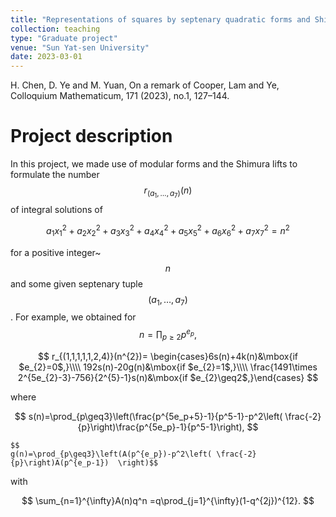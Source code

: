 ```yaml
---
title: "Representations of squares by septenary quadratic forms and Shimura lifts"
collection: teaching
type: "Graduate project"
venue: "Sun Yat-sen University"
date: 2023-03-01
---
```


H. Chen, D. Ye and M. Yuan, On a remark of Cooper, Lam and Ye, Colloquium Mathematicum, 171 (2023), no.1, 127–144.

Project description
===
In this project, we made use of modular forms and the Shimura lifts to formulate the number $$r_{(a_{1},\ldots,a_{7})}(n)$$ of integral solutions of

$$
a_{1}x_{1}^{2}+a_{2}x_{2}^{2}+a_{3}x_{3}^{2}+a_{4}x_{4}^{2}+a_{5}x_{5}^{2}+a_{6}x_{6}^{2}+a_{7}x_{7}^{2}=n^{2}
$$

for a positive integer~$$n$$ and some given septenary tuple $$(a_{1},\ldots,a_{7})$$. For example, we obtained for
$$
n=\prod_{p\geq2}p^{e_{p}},
$$

$$
 r_{(1,1,1,1,1,2,4)}(n^{2})= \begin{cases}6s(n)+4k(n)&\mbox{if $e_{2}=0$,}\\\\
    192s(n)-20g(n)&\mbox{if $e_{2}=1$,}\\\\
    \frac{1491\times 2^{5e_{2}-3}-756}{2^{5}-1}s(n)&\mbox{if $e_{2}\geq2$,}\end{cases}
    $$
    
where

$$
    s(n)=\prod_{p\geq3}\left(\frac{p^{5e_p+5}-1}{p^5-1}-p^2\left( \frac{-2}{p}\right)\frac{p^{5e_p}-1}{p^5-1}\right),
    $$

    $$
    g(n)=\prod_{p\geq3}\left(A(p^{e_p})-p^2\left( \frac{-2}{p}\right)A(p^{e_p-1})  \right)$$

with

$$
\sum_{n=1}^{\infty}A(n)q^n =q\prod_{j=1}^{\infty}(1-q^{2j})^{12}.
$$

